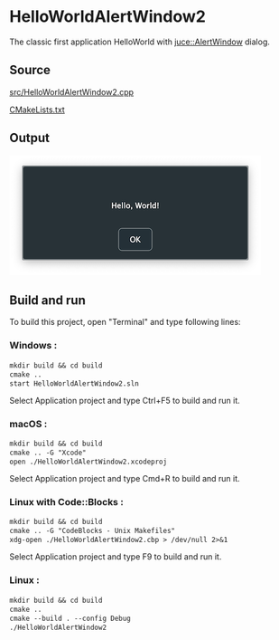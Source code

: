 # HelloWorldAlertWindow2

The classic first application HelloWorld with [juce::AlertWindow](https://docs.juce.com/master/classAlertWindow.html) dialog.

## Source

[src/HelloWorldAlertWindow2.cpp](src/HelloWorldAlertWindow2.cpp)

[CMakeLists.txt](CMakeLists.txt)

## Output

![output](../../../docs/Pictures/HelloWorldAlertWindow2.png)

## Build and run

To build this project, open "Terminal" and type following lines:

### Windows :

``` shell
mkdir build && cd build
cmake .. 
start HelloWorldAlertWindow2.sln
```

Select Application project and type Ctrl+F5 to build and run it.

### macOS :

``` shell
mkdir build && cd build
cmake .. -G "Xcode"
open ./HelloWorldAlertWindow2.xcodeproj
```

Select Application project and type Cmd+R to build and run it.

### Linux with Code::Blocks :

``` shell
mkdir build && cd build
cmake .. -G "CodeBlocks - Unix Makefiles"
xdg-open ./HelloWorldAlertWindow2.cbp > /dev/null 2>&1
```

Select Application project and type F9 to build and run it.

### Linux :

``` shell
mkdir build && cd build
cmake .. 
cmake --build . --config Debug
./HelloWorldAlertWindow2
```

